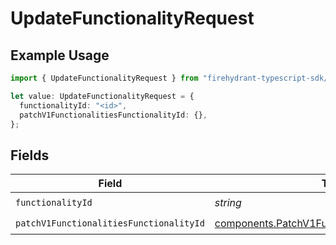 # UpdateFunctionalityRequest

## Example Usage

```typescript
import { UpdateFunctionalityRequest } from "firehydrant-typescript-sdk/models/operations";

let value: UpdateFunctionalityRequest = {
  functionalityId: "<id>",
  patchV1FunctionalitiesFunctionalityId: {},
};
```

## Fields

| Field                                                                                                                | Type                                                                                                                 | Required                                                                                                             | Description                                                                                                          |
| -------------------------------------------------------------------------------------------------------------------- | -------------------------------------------------------------------------------------------------------------------- | -------------------------------------------------------------------------------------------------------------------- | -------------------------------------------------------------------------------------------------------------------- |
| `functionalityId`                                                                                                    | *string*                                                                                                             | :heavy_check_mark:                                                                                                   | N/A                                                                                                                  |
| `patchV1FunctionalitiesFunctionalityId`                                                                              | [components.PatchV1FunctionalitiesFunctionalityId](../../models/components/patchv1functionalitiesfunctionalityid.md) | :heavy_check_mark:                                                                                                   | N/A                                                                                                                  |